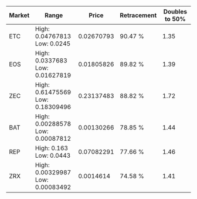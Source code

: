 | Market | Range | Price| Retracement | Doubles to 50% |
| --- | --- | --- | --- | --- |
| ETC | High: 0.04767813<br />Low: 0.0245 | 0.02670793 | 90.47 % | 1.35 |
| EOS | High: 0.0337683<br />Low: 0.01627819 | 0.01805826 | 89.82 % | 1.39 |
| ZEC | High: 0.61475569<br />Low: 0.18309496 | 0.23137483 | 88.82 % | 1.72 |
| BAT | High: 0.00288578<br />Low: 0.00087812 | 0.00130266 | 78.85 % | 1.44 |
| REP | High: 0.163<br />Low: 0.0443 | 0.07082291 | 77.66 % | 1.46 |
| ZRX | High: 0.00329987<br />Low: 0.00083492 | 0.0014614 | 74.58 % | 1.41 |
